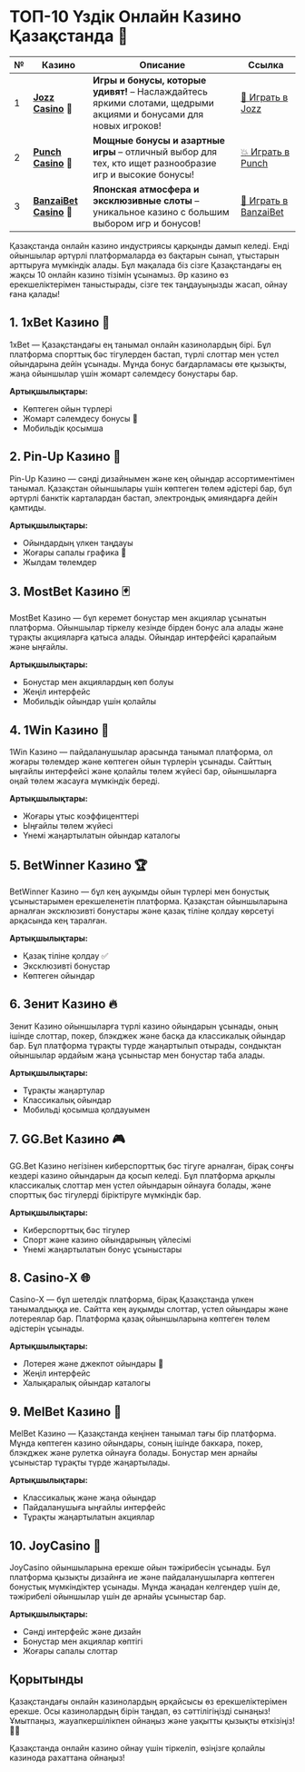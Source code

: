 # ТОП-10 Үздік Онлайн Казино Қазақстанда 🎰
| №  | Казино                                             | Описание                                                                                                                                           | Ссылка                                                                                              |
|----|----------------------------------------------------|----------------------------------------------------------------------------------------------------------------------------------------------------|-----------------------------------------------------------------------------------------------------|
| 1  | **[Jozz Casino](https://tk435zi5i9.com/alt/jozz/registration?e8250665e216213938eeaefaf3e61c0a)** 🎉      | **Игры и бонусы, которые удивят!** – Наслаждайтесь яркими слотами, щедрыми акциями и бонусами для новых игроков!                                      | [🎲 Играть в Jozz](https://tk435zi5i9.com/alt/jozz/registration?e8250665e216213938eeaefaf3e61c0a)    |
| 2  | **[Punch Casino](https://betpunch1.com/d638d6d39)** 🥊            | **Мощные бонусы и азартные игры** – отличный выбор для тех, кто ищет разнообразие игр и высокие бонусы!                                              | [💥 Играть в Punch](https://betpunch1.com/d638d6d39)                                                |
| 3  | **[BanzaiBet Casino](https://bnzstr009.com/e9rVJ)** 🥋          | **Японская атмосфера и эксклюзивные слоты** – уникальное казино с большим выбором игр и бонусов!                                                     | [🎌 Играть в BanzaiBet](https://bnzstr009.com/e9rVJ)                                                |

Қазақстанда онлайн казино индустриясы қарқынды дамып келеді. Енді ойыншылар әртүрлі платформаларда өз бақтарын сынап, ұтыстарын арттыруға мүмкіндік алады. Бұл мақалада біз сізге Қазақстандағы ең жақсы 10 онлайн казино тізімін ұсынамыз. Әр казино өз ерекшеліктерімен таныстырады, сізге тек таңдауыңызды жасап, ойнау ғана қалады!

## 1. **1xBet Казино** 🎲
1xBet — Қазақстандағы ең танымал онлайн казинолардың бірі. Бұл платформа спорттық бәс тігулерден бастап, түрлі слоттар мен үстел ойындарына дейін ұсынады. Мұнда бонус бағдарламасы өте қызықты, жаңа ойыншылар үшін жомарт сәлемдесу бонустары бар.

**Артықшылықтары:**
- Көптеген ойын түрлері
- Жомарт сәлемдесу бонусы 🤑
- Мобильдік қосымша

## 2. **Pin-Up Казино** 💎
Pin-Up Казино — сәнді дизайнымен және кең ойындар ассортиментімен танымал. Қазақстан ойыншылары үшін көптеген төлем әдістері бар, бұл әртүрлі банктік карталардан бастап, электрондық әмияндарға дейін қамтиды.

**Артықшылықтары:**
- Ойындардың үлкен таңдауы
- Жоғары сапалы графика 🎨
- Жылдам төлемдер

## 3. **MostBet Казино** 🃏
MostBet Казино — бұл керемет бонустар мен акциялар ұсынатын платформа. Ойыншылар тіркелу кезінде бірден бонус ала алады және тұрақты акцияларға қатыса алады. Ойындар интерфейсі қарапайым және ыңғайлы.

**Артықшылықтары:**
- Бонустар мен акциялардың көп болуы
- Жеңіл интерфейс
- Мобильдік ойындар үшін қолайлы

## 4. **1Win Казино** 💸
1Win Казино — пайдаланушылар арасында танымал платформа, ол жоғары төлемдер және көптеген ойын түрлерін ұсынады. Сайттың ыңғайлы интерфейсі және қолайлы төлем жүйесі бар, ойыншыларға оңай төлем жасауға мүмкіндік береді.

**Артықшылықтары:**
- Жоғары ұтыс коэффиценттері
- Ыңғайлы төлем жүйесі
- Үнемі жаңартылатын ойындар каталогы

## 5. **BetWinner Казино** 🏆
BetWinner Казино — бұл кең ауқымды ойын түрлері мен бонустық ұсыныстарымен ерекшеленетін платформа. Қазақстан ойыншыларына арналған эксклюзивті бонустары және қазақ тіліне қолдау көрсетуі арқасында кең таралған.

**Артықшылықтары:**
- Қазақ тіліне қолдау ✅
- Эксклюзивті бонустар
- Көптеген ойындар

## 6. **Зенит Казино** 🔥
Зенит Казино ойыншыларға түрлі казино ойындарын ұсынады, оның ішінде слоттар, покер, блэкджек және басқа да классикалық ойындар бар. Бұл платформа тұрақты түрде жаңартылып отырады, сондықтан ойыншылар әрдайым жаңа ұсыныстар мен бонустар таба алады.

**Артықшылықтары:**
- Тұрақты жаңартулар
- Классикалық ойындар
- Мобильді қосымша қолдауымен

## 7. **GG.Bet Казино** 🎮
GG.Bet Казино негізінен киберспорттық бәс тігуге арналған, бірақ соңғы кездері казино ойындарын да қосып келеді. Бұл платформа арқылы классикалық слоттар мен үстел ойындарын ойнауға болады, және спорттық бәс тігулерді біріктіруге мүмкіндік бар.

**Артықшылықтары:**
- Киберспорттық бәс тігулер
- Спорт және казино ойындарының үйлесімі
- Үнемі жаңартылатын бонус ұсыныстары

## 8. **Casino-X** 🌐
Casino-X — бұл шетелдік платформа, бірақ Қазақстанда үлкен танымалдыққа ие. Сайтта кең ауқымды слоттар, үстел ойындары және лотереялар бар. Платформа қазақ ойыншыларына көптеген төлем әдістерін ұсынады.

**Артықшылықтары:**
- Лотерея және джекпот ойындары 🎰
- Жеңіл интерфейс
- Халықаралық ойындар каталогы

## 9. **MelBet Казино** 🎲
MelBet Казино — Қазақстанда кеңінен танымал тағы бір платформа. Мұнда көптеген казино ойындары, соның ішінде баккара, покер, блэкджек және рулетка ойнауға болады. Бонустар мен арнайы ұсыныстар тұрақты түрде жаңартылады.

**Артықшылықтары:**
- Классикалық және жаңа ойындар
- Пайдаланушыға ыңғайлы интерфейс
- Тұрақты жаңартылатын акциялар

## 10. **JoyCasino** 🍒
JoyCasino ойыншыларына ерекше ойын тәжірибесін ұсынады. Бұл платформа қызықты дизайнға ие және пайдаланушыларға көптеген бонустық мүмкіндіктер ұсынады. Мұнда жаңадан келгендер үшін де, тәжірибелі ойыншылар үшін де арнайы ұсыныстар бар.

**Артықшылықтары:**
- Сәнді интерфейс және дизайн
- Бонустар мен акциялар көптігі
- Жоғары сапалы слоттар

## Қорытынды
Қазақстандағы онлайн казинолардың әрқайсысы өз ерекшеліктерімен ерекше. Осы казинолардың бірін таңдап, өз сәттілігіңізді сынаңыз! Ұмытпаңыз, жауапкершілікпен ойнаңыз және уақытты қызықты өткізіңіз! 🥳💵

Қазақстанда онлайн казино ойнау үшін тіркеліп, өзіңізге қолайлы казинода рахаттана ойнаңыз!
